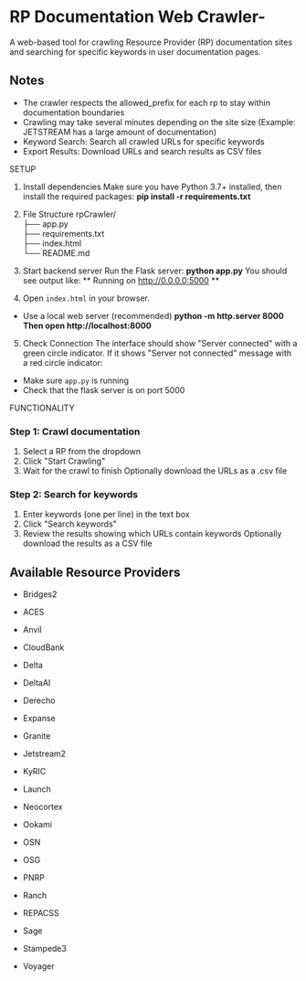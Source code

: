 # RP Documentation Web Crawler-
A web-based tool for crawling Resource Provider (RP) documentation sites and searching for specific keywords in user documentation pages.
## Notes
- The crawler respects the allowed_prefix for each rp to stay within documentation boundaries
- Crawling may take several minutes depending on the site size (Example: JETSTREAM has a large amount of documentation)
- Keyword Search: Search all crawled URLs for specific keywords
- Export Results: Download URLs and search results as CSV files

SETUP
1. Install dependencies
Make sure you have Python 3.7+ installed, then install the required packages:
**pip install -r requirements.txt**

2. File Structure
rpCrawler/ <br>
├── app.py                 
├── requirements.txt       
├── index.html            
└── README.md             

4. Start backend server
Run the Flask server:
**python app.py**
You should see output like:
** Running on http://0.0.0.0:5000 **

4. Open `index.html` in your browser. 
- Use a local web server (recommended)
**python -m http.server 8000**
**Then open http://localhost:8000**

5. Check Connection
The interface should show "Server connected" with a green circle indicator. If it shows "Server not connected" message with a red circle indicator:
- Make sure `app.py` is running
- Check that the flask server is on port 5000

FUNCTIONALITY
### Step 1: Crawl documentation
1. Select a RP from the dropdown
2. Click "Start Crawling"
3. Wait for the crawl to finish
Optionally download the URLs as a .csv file

### Step 2: Search for keywords
1. Enter keywords (one per line) in the text box
2. Click "Search keywords"
3. Review the results showing which URLs contain keywords
Optionally download the results as a CSV file

## Available Resource Providers
- Bridges2
- ACES
- Anvil
- CloudBank
- Delta
- DeltaAI
- Derecho
- Expanse
- Granite
- Jetstream2
- KyRIC
- Launch
- Neocortex
- Ookami
- OSN
- OSG
- PNRP
- Ranch
- REPACSS
- Sage
- Stampede3

- Voyager



